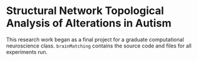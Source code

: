 # Structural Network Topological Analysis of Alterations in Autism

This research work began as a final project for a graduate computational neuroscience class.
`brainMatching` contains the source code and files for all experiments run.

